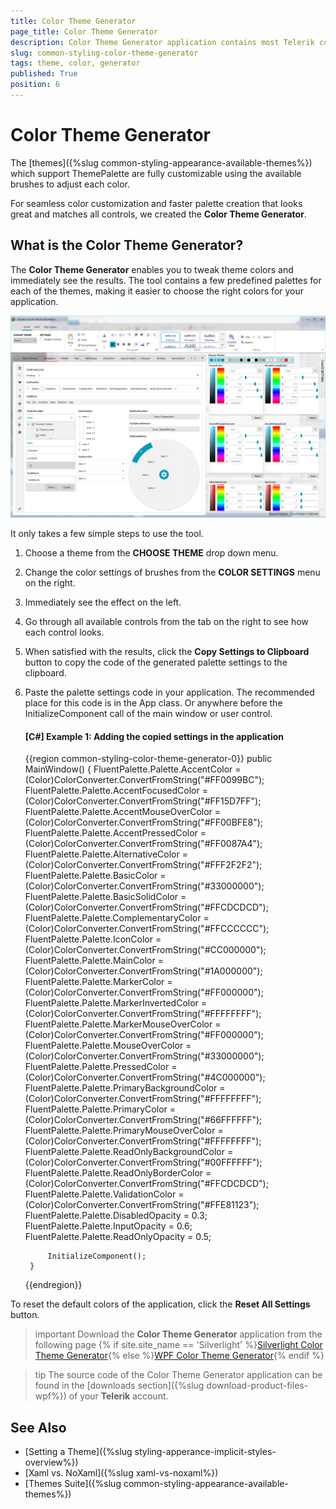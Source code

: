 ```yaml
---
title: Color Theme Generator
page_title: Color Theme Generator
description: Color Theme Generator application contains most Telerik controls and allows changing the current theme and palette so you can test their looks.
slug: common-styling-color-theme-generator
tags: theme, color, generator
published: True
position: 6
---
```

# Color Theme Generator

The [themes]({%slug common-styling-appearance-available-themes%}) which support ThemePalette are fully customizable using the available brushes to adjust each color. 

For seamless color customization and faster palette creation that looks great and matches all controls, we created the **Color Theme Generator**.
     
## What is the Color Theme Generator?

The **Color Theme Generator** enables you to tweak theme colors and immediately see the results. The tool contains a few predefined palettes for each of the themes, making it easier to choose the right colors for your application.

![{{ site.framework_name }} Color Theme Generator Overview](images/common-styling-color-theme-generator-0.png)

It only takes a few simple steps to use the tool.

1. Choose a theme from the **CHOOSE THEME** drop down menu.

2. Change the color settings of brushes from the **COLOR SETTINGS** menu on the right.

3. Immediately see the effect on the left.

4. Go through all available controls from the tab on the right to see how each control looks.

5. When satisfied with the results, click the **Copy Settings to Clipboard** button to copy the code of the generated palette settings to the clipboard.

6. Paste the palette settings code in your application. The recommended place for this code is in the App class. Or anywhere before the InitializeComponent call of the main window or user control.

	#### __[C#] Example 1: Adding the copied settings in the application__
	{{region common-styling-color-theme-generator-0}}
		public MainWindow()
		{
			FluentPalette.Palette.AccentColor = (Color)ColorConverter.ConvertFromString("#FF0099BC");
			FluentPalette.Palette.AccentFocusedColor = (Color)ColorConverter.ConvertFromString("#FF15D7FF");
			FluentPalette.Palette.AccentMouseOverColor = (Color)ColorConverter.ConvertFromString("#FF00BFE8");
			FluentPalette.Palette.AccentPressedColor = (Color)ColorConverter.ConvertFromString("#FF0087A4");
			FluentPalette.Palette.AlternativeColor = (Color)ColorConverter.ConvertFromString("#FFF2F2F2");
			FluentPalette.Palette.BasicColor = (Color)ColorConverter.ConvertFromString("#33000000");
			FluentPalette.Palette.BasicSolidColor = (Color)ColorConverter.ConvertFromString("#FFCDCDCD");
			FluentPalette.Palette.ComplementaryColor = (Color)ColorConverter.ConvertFromString("#FFCCCCCC");
			FluentPalette.Palette.IconColor = (Color)ColorConverter.ConvertFromString("#CC000000");
			FluentPalette.Palette.MainColor = (Color)ColorConverter.ConvertFromString("#1A000000");
			FluentPalette.Palette.MarkerColor = (Color)ColorConverter.ConvertFromString("#FF000000");
			FluentPalette.Palette.MarkerInvertedColor = (Color)ColorConverter.ConvertFromString("#FFFFFFFF");
			FluentPalette.Palette.MarkerMouseOverColor = (Color)ColorConverter.ConvertFromString("#FF000000");
			FluentPalette.Palette.MouseOverColor = (Color)ColorConverter.ConvertFromString("#33000000");
			FluentPalette.Palette.PressedColor = (Color)ColorConverter.ConvertFromString("#4C000000");
			FluentPalette.Palette.PrimaryBackgroundColor = (Color)ColorConverter.ConvertFromString("#FFFFFFFF");
			FluentPalette.Palette.PrimaryColor = (Color)ColorConverter.ConvertFromString("#66FFFFFF");
			FluentPalette.Palette.PrimaryMouseOverColor = (Color)ColorConverter.ConvertFromString("#FFFFFFFF");
			FluentPalette.Palette.ReadOnlyBackgroundColor = (Color)ColorConverter.ConvertFromString("#00FFFFFF");
			FluentPalette.Palette.ReadOnlyBorderColor = (Color)ColorConverter.ConvertFromString("#FFCDCDCD");
			FluentPalette.Palette.ValidationColor = (Color)ColorConverter.ConvertFromString("#FFE81123");
			FluentPalette.Palette.DisabledOpacity = 0.3;
			FluentPalette.Palette.InputOpacity = 0.6;
			FluentPalette.Palette.ReadOnlyOpacity = 0.5;
	
			InitializeComponent();
		}
	{{endregion}}

To reset the default colors of the application, click the **Reset All Settings** button.

>important Download the **Color Theme Generator** application from the following page {% if site.site_name == 'Silverlight' %}[Silverlight Color Theme Generator](https://demos.telerik.com/silverlight/Themesgenerator){% else %}[WPF Color Theme Generator](https://demos.telerik.com/wpf/colorthemegenerator){% endif %}

>tip The source code of the Color Theme Generator application can be found in the [downloads section]({%slug download-product-files-wpf%}) of your **Telerik** account.

## See Also
* [Setting a Theme]({%slug styling-apperance-implicit-styles-overview%})
* [Xaml vs. NoXaml]({%slug xaml-vs-noxaml%})
* [Themes Suite]({%slug common-styling-appearance-available-themes%})



